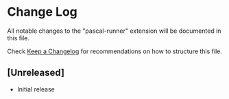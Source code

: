 # Change Log

All notable changes to the "pascal-runner" extension will be documented in this file.

Check [Keep a Changelog](http://keepachangelog.com/) for recommendations on how to structure this file.

## [Unreleased]

- Initial release